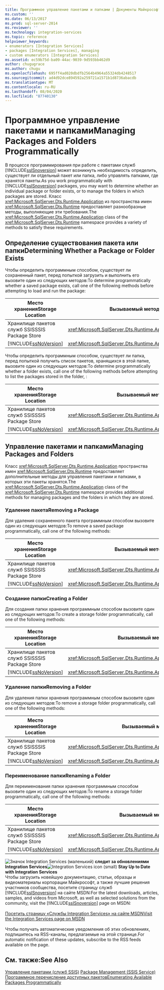 ```yaml
---
title: Программное управление пакетами и папками | Документы Майкрософт
ms.custom: ''
ms.date: 06/13/2017
ms.prod: sql-server-2014
ms.reviewer: ''
ms.technology: integration-services
ms.topic: reference
helpviewer_keywords:
- enumerators [Integration Services]
- packages [Integration Services], managing
- custom enumerators [Integration Services]
ms.assetid: ec59b75d-ba09-44ac-9039-9d593bb462d9
author: chugugrace
ms.author: chugu
ms.openlocfilehash: 695ff4ad020dbdfb2564b4964a55324db4248517
ms.sourcegitcommit: ad4d92dce894592a259721a1571b1d8736abacdb
ms.translationtype: MT
ms.contentlocale: ru-RU
ms.lasthandoff: 08/04/2020
ms.locfileid: "87740130"
---
```

# <a name="managing-packages-and-folders-programmatically"></a><span data-ttu-id="62784-102">Программное управление пакетами и папками</span><span class="sxs-lookup"><span data-stu-id="62784-102">Managing Packages and Folders Programmatically</span></span>
  <span data-ttu-id="62784-103">В процессе программирования при работе с пакетами служб [!INCLUDE[ssISnoversion](../../includes/ssisnoversion-md.md)] может возникнуть необходимость определить, существует ли отдельный пакет или папка, либо управлять папками, где хранятся пакеты.</span><span class="sxs-lookup"><span data-stu-id="62784-103">As you work programmatically with [!INCLUDE[ssISnoversion](../../includes/ssisnoversion-md.md)] packages, you may want to determine whether an individual package or folder exists, or to manage the folders in which packages are stored.</span></span> <span data-ttu-id="62784-104">Класс <xref:Microsoft.SqlServer.Dts.Runtime.Application> из пространства имен <xref:Microsoft.SqlServer.Dts.Runtime> предоставляет разнообразные методы, выполняющие эти требования.</span><span class="sxs-lookup"><span data-stu-id="62784-104">The <xref:Microsoft.SqlServer.Dts.Runtime.Application> class of the <xref:Microsoft.SqlServer.Dts.Runtime> namespace provides a variety of methods to satisfy these requirements.</span></span>  
  
##  <a name="determining-whether-a-package-or-folder-exists"></a><a name="exists"></a> <span data-ttu-id="62784-105">Определение существования пакета или папки</span><span class="sxs-lookup"><span data-stu-id="62784-105">Determining Whether a Package or Folder Exists</span></span>  
 <span data-ttu-id="62784-106">Чтобы определить программным способом, существует ли сохраненный пакет, перед попыткой загрузить и выполнить его вызовите один из следующих методов:</span><span class="sxs-lookup"><span data-stu-id="62784-106">To determine programmatically whether a saved package exists, call one of the following methods before attempting to load and run the package:</span></span>  
  
|<span data-ttu-id="62784-107">Место хранения</span><span class="sxs-lookup"><span data-stu-id="62784-107">Storage Location</span></span>|<span data-ttu-id="62784-108">Вызываемый метод</span><span class="sxs-lookup"><span data-stu-id="62784-108">Method to Call</span></span>|  
|----------------------|--------------------|  
|<span data-ttu-id="62784-109">Хранилище пакетов служб SSIS</span><span class="sxs-lookup"><span data-stu-id="62784-109">SSIS Package Store</span></span>|<xref:Microsoft.SqlServer.Dts.Runtime.Application.ExistsOnDtsServer%2A>|  
|[!INCLUDE[ssNoVersion](../../includes/ssnoversion-md.md)]|<xref:Microsoft.SqlServer.Dts.Runtime.Application.ExistsOnSqlServer%2A>|  
  
 <span data-ttu-id="62784-110">Чтобы определить программным способом, существует ли папка, перед попыткой получить список пакетов, хранящихся в этой папке, вызовите один из следующих методов:</span><span class="sxs-lookup"><span data-stu-id="62784-110">To determine programmatically whether a folder exists, call one of the following methods before attempting to list the packages stored in the folder, :</span></span>  
  
|<span data-ttu-id="62784-111">Место хранения</span><span class="sxs-lookup"><span data-stu-id="62784-111">Storage Location</span></span>|<span data-ttu-id="62784-112">Вызываемый метод</span><span class="sxs-lookup"><span data-stu-id="62784-112">Method to Call</span></span>|  
|----------------------|--------------------|  
|<span data-ttu-id="62784-113">Хранилище пакетов служб SSIS</span><span class="sxs-lookup"><span data-stu-id="62784-113">SSIS Package Store</span></span>|<xref:Microsoft.SqlServer.Dts.Runtime.Application.FolderExistsOnDtsServer%2A>|  
|[!INCLUDE[ssNoVersion](../../includes/ssnoversion-md.md)]|<xref:Microsoft.SqlServer.Dts.Runtime.Application.FolderExistsOnSqlServer%2A>|  
  

  
##  <a name="managing-packages-and-folders"></a><a name="managing"></a> <span data-ttu-id="62784-114">Управление пакетами и папками</span><span class="sxs-lookup"><span data-stu-id="62784-114">Managing Packages and Folders</span></span>  
 <span data-ttu-id="62784-115">Класс <xref:Microsoft.SqlServer.Dts.Runtime.Application> пространства имен <xref:Microsoft.SqlServer.Dts.Runtime> предоставляет дополнительные методы для управления пакетами и папками, в которых эти пакеты хранятся.</span><span class="sxs-lookup"><span data-stu-id="62784-115">The <xref:Microsoft.SqlServer.Dts.Runtime.Application> class of the <xref:Microsoft.SqlServer.Dts.Runtime> namespace provides additional methods for managing packages and the folders in which they are stored.</span></span>  
  
###  <a name="removing-a-package"></a><a name="managing_rempkg"></a> <span data-ttu-id="62784-116">Удаление пакета</span><span class="sxs-lookup"><span data-stu-id="62784-116">Removing a Package</span></span>  
 <span data-ttu-id="62784-117">Для удаления сохраненного пакета программным способом вызовите один из следующих методов:</span><span class="sxs-lookup"><span data-stu-id="62784-117">To remove a saved package programmatically, call one of the following methods:</span></span>  
  
|<span data-ttu-id="62784-118">Место хранения</span><span class="sxs-lookup"><span data-stu-id="62784-118">Storage Location</span></span>|<span data-ttu-id="62784-119">Вызываемый метод</span><span class="sxs-lookup"><span data-stu-id="62784-119">Method to Call</span></span>|  
|----------------------|--------------------|  
|<span data-ttu-id="62784-120">Хранилище пакетов служб SSIS</span><span class="sxs-lookup"><span data-stu-id="62784-120">SSIS Package Store</span></span>|<xref:Microsoft.SqlServer.Dts.Runtime.Application.RemoveFromDtsServer%2A>|  
|[!INCLUDE[ssNoVersion](../../includes/ssnoversion-md.md)]|<xref:Microsoft.SqlServer.Dts.Runtime.Application.RemoveFromSqlServer%2A>|  
  

  
###  <a name="creating-a-folder"></a><a name="managing_create"></a> <span data-ttu-id="62784-121">Создание папки</span><span class="sxs-lookup"><span data-stu-id="62784-121">Creating a Folder</span></span>  
 <span data-ttu-id="62784-122">Для создания папки хранения программным способом вызовите один из следующих методов:</span><span class="sxs-lookup"><span data-stu-id="62784-122">To create a storage folder programmatically, call one of the following methods:</span></span>  
  
|<span data-ttu-id="62784-123">Место хранения</span><span class="sxs-lookup"><span data-stu-id="62784-123">Storage Location</span></span>|<span data-ttu-id="62784-124">Вызываемый метод</span><span class="sxs-lookup"><span data-stu-id="62784-124">Method to Call</span></span>|  
|----------------------|--------------------|  
|<span data-ttu-id="62784-125">Хранилище пакетов служб SSIS</span><span class="sxs-lookup"><span data-stu-id="62784-125">SSIS Package Store</span></span>|<xref:Microsoft.SqlServer.Dts.Runtime.Application.CreateFolderOnDtsServer%2A>|  
|[!INCLUDE[ssNoVersion](../../includes/ssnoversion-md.md)]|<xref:Microsoft.SqlServer.Dts.Runtime.Application.CreateFolderOnSqlServer%2A>|  
  

  
###  <a name="removing-a-folder"></a><a name="managing_remfldr"></a> <span data-ttu-id="62784-126">Удаление папки</span><span class="sxs-lookup"><span data-stu-id="62784-126">Removing a Folder</span></span>  
 <span data-ttu-id="62784-127">Для удаления папки хранения программным способом вызовите один из следующих методов:</span><span class="sxs-lookup"><span data-stu-id="62784-127">To remove a storage folder programmatically, call one of the following methods:</span></span>  
  
|<span data-ttu-id="62784-128">Место хранения</span><span class="sxs-lookup"><span data-stu-id="62784-128">Storage Location</span></span>|<span data-ttu-id="62784-129">Вызываемый метод</span><span class="sxs-lookup"><span data-stu-id="62784-129">Method to Call</span></span>|  
|----------------------|--------------------|  
|<span data-ttu-id="62784-130">Хранилище пакетов служб SSIS</span><span class="sxs-lookup"><span data-stu-id="62784-130">SSIS Package Store</span></span>|<xref:Microsoft.SqlServer.Dts.Runtime.Application.RemoveFolderFromDtsServer%2A>|  
|[!INCLUDE[ssNoVersion](../../includes/ssnoversion-md.md)]|<xref:Microsoft.SqlServer.Dts.Runtime.Application.RemoveFolderFromSqlServer%2A>|  
  
  
  
###  <a name="renaming-a-folder"></a><a name="managing_rename"></a> <span data-ttu-id="62784-131">Переименование папки</span><span class="sxs-lookup"><span data-stu-id="62784-131">Renaming a Folder</span></span>  
 <span data-ttu-id="62784-132">Для переименования папки хранения программным способом вызовите один из следующих методов:</span><span class="sxs-lookup"><span data-stu-id="62784-132">To rename a storage folder programmatically, call one of the following methods:</span></span>  
  
|<span data-ttu-id="62784-133">Место хранения</span><span class="sxs-lookup"><span data-stu-id="62784-133">Storage Location</span></span>|<span data-ttu-id="62784-134">Вызываемый метод</span><span class="sxs-lookup"><span data-stu-id="62784-134">Method to Call</span></span>|  
|----------------------|--------------------|  
|<span data-ttu-id="62784-135">Хранилище пакетов служб SSIS</span><span class="sxs-lookup"><span data-stu-id="62784-135">SSIS Package Store</span></span>|<xref:Microsoft.SqlServer.Dts.Runtime.Application.RenameFolderOnDtsServer%2A>|  
|[!INCLUDE[ssNoVersion](../../includes/ssnoversion-md.md)]|<xref:Microsoft.SqlServer.Dts.Runtime.Application.RenameFolderOnSqlServer%2A>|  
  

  
<span data-ttu-id="62784-136">![Значок Integration Services (маленький)](../media/dts-16.gif "Значок служб Integration Services (маленький)")  **следит за обновлениями Integration Services**</span><span class="sxs-lookup"><span data-stu-id="62784-136">![Integration Services icon (small)](../media/dts-16.gif "Integration Services icon (small)")  **Stay Up to Date with Integration Services**</span></span><br /> <span data-ttu-id="62784-137">Чтобы загрузить новейшую документацию, статьи, образцы и видеоматериалы корпорации Майкрософт, а также лучшие решения участников сообщества, посетите страницу служб [!INCLUDE[ssISnoversion](../../includes/ssisnoversion-md.md)] на сайте MSDN:</span><span class="sxs-lookup"><span data-stu-id="62784-137">For the latest downloads, articles, samples, and videos from Microsoft, as well as selected solutions from the community, visit the [!INCLUDE[ssISnoversion](../../includes/ssisnoversion-md.md)] page on MSDN:</span></span><br /><br /> [<span data-ttu-id="62784-138">Посетить страницу «Службы Integration Services» на сайте MSDN</span><span class="sxs-lookup"><span data-stu-id="62784-138">Visit the Integration Services page on MSDN</span></span>](https://go.microsoft.com/fwlink/?LinkId=136655)<br /><br /> <span data-ttu-id="62784-139">Чтобы получать автоматические уведомления об этих обновлениях, подпишитесь на RSS-каналы, предлагаемые на этой странице.</span><span class="sxs-lookup"><span data-stu-id="62784-139">For automatic notification of these updates, subscribe to the RSS feeds available on the page.</span></span>  
  
## <a name="see-also"></a><span data-ttu-id="62784-140">См. также:</span><span class="sxs-lookup"><span data-stu-id="62784-140">See Also</span></span>  
 <span data-ttu-id="62784-141">[Управление пакетами &#40;служб SSIS&#41;](../service/package-management-ssis-service.md) </span><span class="sxs-lookup"><span data-stu-id="62784-141">[Package Management &#40;SSIS Service&#41;](../service/package-management-ssis-service.md) </span></span>  
 [<span data-ttu-id="62784-142">Программное перечисление доступных пакетов</span><span class="sxs-lookup"><span data-stu-id="62784-142">Enumerating Available Packages Programmatically</span></span>](../run-manage-packages-programmatically/enumerating-available-packages-programmatically.md)  
  
  
